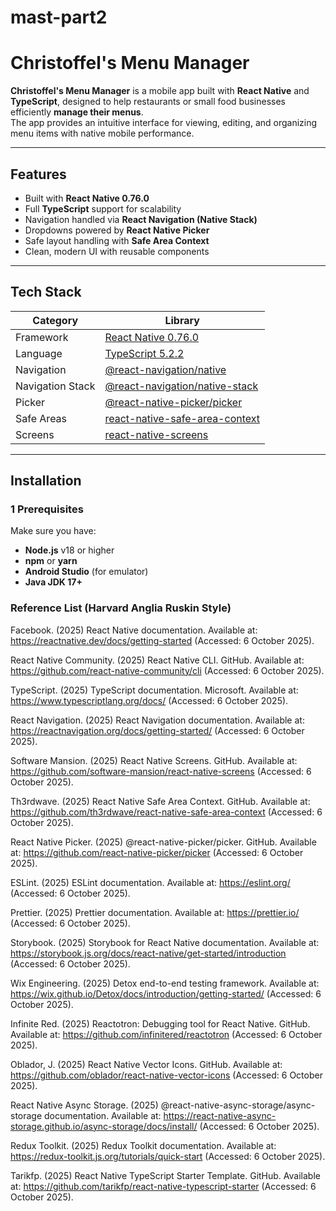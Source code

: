 # mast-part2
#  Christoffel's Menu Manager

**Christoffel's Menu Manager** is a mobile app built with **React Native** and **TypeScript**, designed to help restaurants or small food businesses efficiently **manage their menus**.  
The app provides an intuitive interface for viewing, editing, and organizing menu items with native mobile performance.

---

##  Features

-  Built with **React Native 0.76.0**
-  Full **TypeScript** support for scalability
-  Navigation handled via **React Navigation (Native Stack)**
-  Dropdowns powered by **React Native Picker**
-  Safe layout handling with **Safe Area Context**
-  Clean, modern UI with reusable components

---

##  Tech Stack

| Category | Library |
|-----------|----------|
| Framework | [React Native 0.76.0](https://reactnative.dev/) |
| Language | [TypeScript 5.2.2](https://www.typescriptlang.org/) |
| Navigation | [@react-navigation/native](https://reactnavigation.org/) |
| Navigation Stack | [@react-navigation/native-stack](https://reactnavigation.org/docs/native-stack-navigator/) |
| Picker | [@react-native-picker/picker](https://github.com/react-native-picker/picker) |
| Safe Areas | [react-native-safe-area-context](https://github.com/th3rdwave/react-native-safe-area-context) |
| Screens | [react-native-screens](https://github.com/software-mansion/react-native-screens) |

---

 ## Installation

### 1️ Prerequisites

Make sure you have:
- **Node.js** v18 or higher
- **npm** or **yarn**
- **Android Studio** (for emulator)
- **Java JDK 17+**


### Reference List (Harvard Anglia Ruskin Style)

Facebook. (2025) React Native documentation. Available at: https://reactnative.dev/docs/getting-started
 (Accessed: 6 October 2025).

React Native Community. (2025) React Native CLI. GitHub. Available at: https://github.com/react-native-community/cli
 (Accessed: 6 October 2025).

TypeScript. (2025) TypeScript documentation. Microsoft. Available at: https://www.typescriptlang.org/docs/
 (Accessed: 6 October 2025).

React Navigation. (2025) React Navigation documentation. Available at: https://reactnavigation.org/docs/getting-started/
 (Accessed: 6 October 2025).

Software Mansion. (2025) React Native Screens. GitHub. Available at: https://github.com/software-mansion/react-native-screens
 (Accessed: 6 October 2025).

Th3rdwave. (2025) React Native Safe Area Context. GitHub. Available at: https://github.com/th3rdwave/react-native-safe-area-context
 (Accessed: 6 October 2025).

React Native Picker. (2025) @react-native-picker/picker. GitHub. Available at: https://github.com/react-native-picker/picker
 (Accessed: 6 October 2025).

ESLint. (2025) ESLint documentation. Available at: https://eslint.org/
 (Accessed: 6 October 2025).

Prettier. (2025) Prettier documentation. Available at: https://prettier.io/
 (Accessed: 6 October 2025).

Storybook. (2025) Storybook for React Native documentation. Available at: https://storybook.js.org/docs/react-native/get-started/introduction
 (Accessed: 6 October 2025).

Wix Engineering. (2025) Detox end-to-end testing framework. Available at: https://wix.github.io/Detox/docs/introduction/getting-started/
 (Accessed: 6 October 2025).

Infinite Red. (2025) Reactotron: Debugging tool for React Native. GitHub. Available at: https://github.com/infinitered/reactotron
 (Accessed: 6 October 2025).

Oblador, J. (2025) React Native Vector Icons. GitHub. Available at: https://github.com/oblador/react-native-vector-icons
 (Accessed: 6 October 2025).

React Native Async Storage. (2025) @react-native-async-storage/async-storage documentation. Available at: https://react-native-async-storage.github.io/async-storage/docs/install/
 (Accessed: 6 October 2025).

Redux Toolkit. (2025) Redux Toolkit documentation. Available at: https://redux-toolkit.js.org/tutorials/quick-start
 (Accessed: 6 October 2025).

Tarikfp. (2025) React Native TypeScript Starter Template. GitHub. Available at: https://github.com/tarikfp/react-native-typescript-starter
 (Accessed: 6 October 2025).
